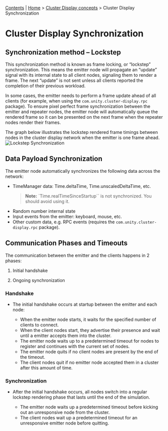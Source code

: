 [Contents](TableOfContents.md) | [Home](index.md) > [Cluster Display concepts](concepts.md) > Cluster Display Synchronization

# Cluster Display Synchronization

## Synchronization method – Lockstep

This synchronization method is known as frame locking, or “lockstep” synchronization. This means the emitter node will propagate an “update” signal with its internal state to all client nodes, signaling them to render a frame. The next “update” is not sent unless all clients reported the completion of their previous workload.

In some cases, the emitter needs to perform a frame update ahead of all clients (for example, when using the `com.unity.cluster-display.rpc` package). To ensure pixel perfect frame synchronization between the emitter and repeater nodes, the emitter node will automatically queue the rendered frame so it can be presented on the next frame when the repeater nodes render their frames.

The graph below illustrates the lockstep rendered frame timings between nodes in the cluster display network when the emitter is one frame ahead.
![Lockstep Synchronization](images/cluster-display-synchronization-lockstep.png)

## Data Payload Synchronization

The emitter node automatically synchronizes the following data across the network:

- TimeManager data: Time.deltaTime, Time.unscaledDeltaTime, etc.
    > **Note:** `Time.realTimeSinceStartup`` is not synchronized. You should avoid using it.
- Random number internal state
- Input events from the emitter: keyboard, mouse, etc.
- Other custom data, e.g. RPC events (requires the `com.unity.cluster-display.rpc` package).

## Communication Phases and Timeouts

The communication between the emitter and the clients happens in 2 phases:

1. Initial handshake

2. Ongoing synchronization

### Handshake

- The initial handshake occurs at startup between the emitter and each node:

  - When the emitter node starts, it waits for the specified number of clients to connect.
  - When the client nodes start, they advertise their presence and wait until a emitter accepts them into the cluster.
  - The emitter node waits up to a predetermined timeout for nodes to register and continues with the current set of nodes.
  - The emitter node quits if no client nodes are present by the end of the timeout.
  - The client nodes quit if no emitter node accepted them in a cluster after this amount of time.

### Synchronization

- After the initial handshake occurs, all nodes switch into a regular lockstep rendering phase that lasts until the end of the simulation.

  - The emitter node waits up a predetermined timeout before kicking out an unresponsive node from the cluster.
  - The client nodes wait up a predetermined timeout for an unresponsive emitter node before quitting.
